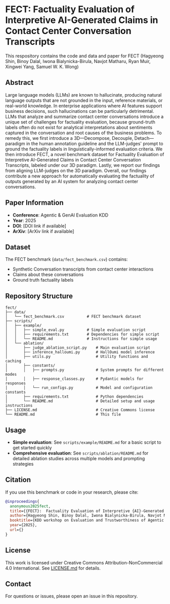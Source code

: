 # FECT: Factuality Evaluation of Interpretive AI-Generated Claims in Contact Center Conversation Transcripts
This respository contains the code and data and paper for FECT (Hagyeong Shin, Binoy Dalal, Iwona Bialynicka-Birula, Navjot Matharu, Ryan Muir, Xingwei Yang, Samuel W. K. Wong)

## Abstract

Large language models (LLMs) are known to hallucinate, producing natural language outputs that are not grounded in the input, reference materials, or real-world knowledge. In enterprise applications where AI features support business decisions, such hallucinations
can be particularly detrimental. LLMs that analyze and summarize contact center conversations introduce a unique set of challenges
for factuality evaluation, because ground-truth labels often do not exist for analytical interpretations about sentiments captured in the
conversation and root causes of the business problems. To remedy this, we first introduce a 3D—Decompose, Decouple, Detach—
paradigm in the human annotation guideline and the LLM-judges' prompt to ground the factuality labels in linguistically-informed
evaluation criteria. We then introduce FECT, a novel benchmark dataset for Factuality Evaluation of Interpretive AI-Generated Claims
in Contact Center Conversation Transcripts, labeled under our 3D paradigm. Lastly, we report our findings from aligning LLM-judges
on the 3D paradigm. Overall, our findings contribute a new approach for automatically evaluating the factuality of outputs generated
by an AI system for analyzing contact center conversations.

## Paper Information

- **Conference**: Agentic & GenAI Evaluation KDD
- **Year**: 2025
- **DOI**: [DOI link if available]
- **ArXiv**: [ArXiv link if available]

## Dataset

The FECT benchmark (`data/fect_benchmark.csv`) contains:
- Synthetic Conversation transcripts from contact center interactions
- Claims about these conversations
- Ground truth factuality labels

## Repository Structure

```
fect/
├── data/
│   └── fect_benchmark.csv          # FECT benchmark dataset
├── scripts/
│   ├── example/
│   │   ├── simple_eval.py          # Simple evaluation script
│   │   ├── requirements.txt        # Dependencies for simple script
│   │   └── README.md               # Instructions for simple usage
│   └── ablation/
│       ├── judge_ablation_script.py    # Main evaluation script
│       ├── inference_halloumi.py       # HallOumi model inference
│       ├── utils.py                    # Utility functions and caching
│       ├── constants/
│       │   ├── prompts.py              # System prompts for different modes
│       │   ├── response_classes.py     # Pydantic models for responses
│       │   └── run_configs.py          # Model and configuration constants
│       ├── requirements.txt            # Python dependencies
│       └── README.md                   # Detailed setup and usage instructions
├── LICENSE.md                          # Creative Commons license
└── README.md                           # This file
```

## Usage

- **Simple evaluation**: See `scripts/example/README.md` for a basic script to get started quickly
- **Comprehensive evaluation**: See `scripts/ablation/README.md` for detailed ablation studies across multiple models and prompting strategies

## Citation

If you use this benchmark or code in your research, please cite:

```bibtex
@inproceedings{
  anonymous2025fect,
  title={{FECT}:  Factuality Evaluation of Interpretive {AI}-Generated Claims in Contact Center Conversation Transcripts},
  author={Hagyeong Shin, Binoy Dalal, Iwona Bialynicka-Birula, Navjot Matharu, Ryan Muir, Xingwei Yang, Samuel W. K. Wong},
  booktitle={KDD workshop on Evaluation and Trustworthiness of Agentic and Generative AI Models},
  year={2025},
  url={}
}
```

## License

This work is licensed under Creative Commons Attribution-NonCommercial 4.0 International. See [LICENSE.md](LICENSE.md) for details.

## Contact

For questions or issues, please open an issue in this repository.
